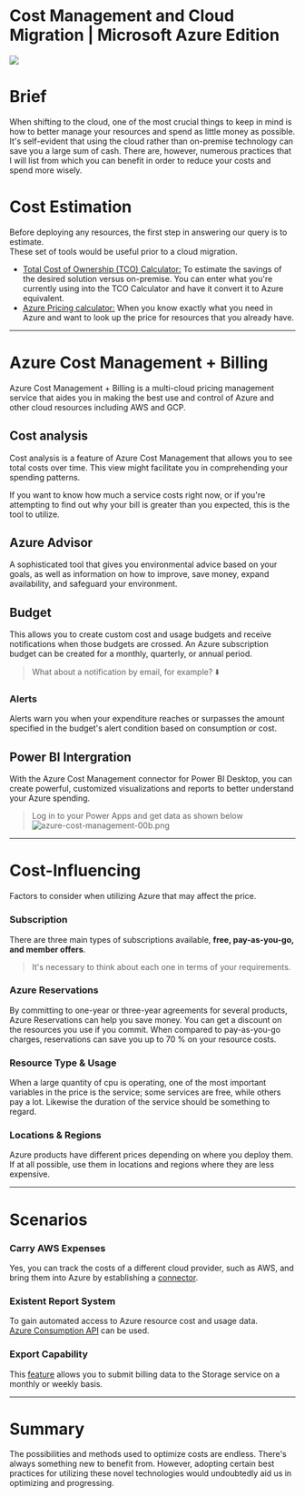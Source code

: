# Cost Management and Cloud Migration | Microsoft Azure Edition
![](https://cdn.hashnode.com/res/hashnode/image/upload/v1654641939015/fbT_5dE2B.gif?w=1600&h=840&fit=crop&crop=entropy&auto=format,compress&gif-q=60&format=webm)



# Brief
When shifting to the cloud, one of the most crucial things to keep in mind is how to better manage your resources and spend as little money as possible.
It's self-evident that using the cloud rather than on-premise technology can save you a large sum of cash.
There are, however, numerous practices that I will list from which you can benefit in order to reduce your costs and spend more wisely.
 
# Cost Estimation
Before deploying any resources, the first step in answering our query is to estimate.<br>
These set of tools would be useful prior to a cloud migration.

- [Total Cost of Ownership (TCO) Calculator:](https://azure.microsoft.com/en-us/pricing/tco/calculator/) To estimate the savings of the desired solution versus on-premise. You can enter what you're currently using into the TCO Calculator and have it convert it to Azure equivalent.
- [Azure Pricing calculator:](https://azure.microsoft.com/fr-fr/pricing/calculator/)
When you know exactly what you need in Azure and want to look up the price for resources that you already have.

---
  
# Azure Cost Management + Billing
Azure Cost Management + Billing is a multi-cloud pricing management service that aides you in making the best use and control of Azure and other cloud resources including AWS and GCP.

## Cost analysis
Cost analysis is a feature of Azure Cost Management that allows you to see total costs over time. This view might facilitate you in comprehending your spending patterns.

If you want to know how much a service costs right now, or if you're attempting to find out why your bill is greater than you expected, this is the tool to utilize.

## Azure Advisor 
A sophisticated tool that gives you environmental advice based on your goals, as well as information on how to improve, save money, expand availability, and safeguard your environment. 

## Budget
This allows you to create custom cost and usage budgets and receive notifications when those budgets are crossed.
An Azure subscription budget can be created for a monthly, quarterly, or annual period.

> What about a notification by email, for example? ⬇️

### Alerts
Alerts warn you when your expenditure reaches or surpasses the amount specified in the budget's alert condition based on consumption or cost.

## Power BI Intergration
With the Azure Cost Management connector for Power BI Desktop, you can create powerful, customized visualizations and reports to better understand your Azure spending.


> Log in to your Power Apps and get data as shown below
![azure-cost-management-00b.png](https://cdn.hashnode.com/res/hashnode/image/upload/v1654638943794/p_QKucQjb.png)


---

# Cost-Influencing 
Factors to consider when utilizing Azure that may affect the price.
 ### Subscription 
There are three main types of subscriptions available, **free, pay-as-you-go, and member offers**.
> It's necessary to think about each one in terms of your requirements.

 ### Azure Reservations
By committing to one-year or three-year agreements for several products, Azure Reservations can help you save money. You can get a discount on the resources you use if you commit. When compared to pay-as-you-go charges, reservations can save you up to 70 % on your resource costs.

 ### Resource Type & Usage
When a large quantity of cpu is operating, one of the most important variables in the price is the service; some services are free, while others pay a lot. Likewise the duration of the service should be something to regard.

### Locations & Regions
Azure products have different prices depending on where you deploy them. If at all possible, use them in locations and regions where they are less expensive.

---

# Scenarios
### Carry AWS Expenses
Yes, you can track the costs of a different cloud provider, such as AWS, and bring them into Azure by establishing a [connector](https://docs.microsoft.com/en-us/azure/cost-management-billing/costs/aws-integration-set-up-configure).

### Existent Report System
To gain automated access to Azure resource cost and usage data. 
<br> [Azure Consumption API](https://docs.microsoft.com/en-us/azure/cost-management-billing/manage/consumption-api-overview) can be used.


### Export Capability
This [feature](https://docs.microsoft.com/en-us/azure/cost-management-billing/costs/tutorial-export-acm-data?tabs=azure-portal) allows you to submit billing data to the Storage service on a monthly or weekly basis.


---


# Summary
The possibilities and methods used to optimize costs are endless. There's always something new to benefit from. However, adopting certain best practices for utilizing these novel technologies would undoubtedly aid us in optimizing and progressing.













